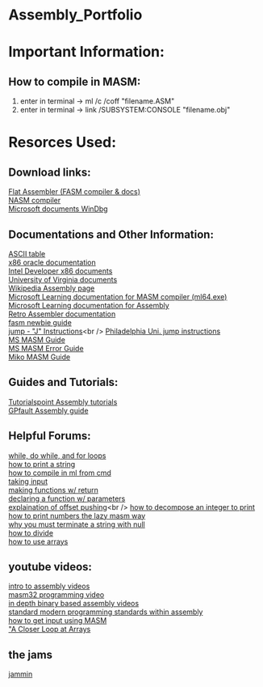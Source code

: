 # Assembly_Portfolio
# Important Information: <br />
## How to compile in MASM: <br />
  1. enter in terminal -> ml /c /coff "filename.ASM" <br />
  2. enter in terminal -> link /SUBSYSTEM:CONSOLE "filename.obj" <br />
# Resorces Used: <br />
## Download links: <br />
  [Flat Assembler (FASM compiler & docs)](https://flatassembler.net/)<br />
  [NASM compiler](https://www.nasm.us/)<br />
  [Microsoft documents WinDbg](https://learn.microsoft.com/en-us/windows-hardware/drivers/debugger/)<br />
## Documentations and Other Information: <br />
  [ASCII table](https://www.asciitable.com/)<br />
  [x86 oracle documentation](https://docs.oracle.com/cd/E19253-01/817-5477/817-5477.pdf)<br />
  [Intel Developer x86 documents](https://www.intel.com/content/www/us/en/developer/articles/technical/intel-sdm.html)<br />
  [University of Virginia documents](https://www.cs.virginia.edu/~evans/cs216/guides/x86.html)<br />
  [Wikipedia Assembly page](https://en.wikipedia.org/wiki/X86_assembly_language)<br />
  [Microsoft Learning documentation for MASM compiler (ml64.exe)](https://learn.microsoft.com/en-us/cpp/assembler/masm/masm-for-x64-ml64-exe?view=msvc-170)<br />
  [Microsoft Learning documentation for Assembly](https://learn.microsoft.com/en-us/windows/win32/debug/pe-format)<br />
  [Retro Assembler documentation](https://enginedesigns.net/download/retroassembler.html)<br />
  [fasm newbie guide](https://board.flatassembler.net/topic.php?t=21886)<br />
  [jump - "J" Instructions](https://www.dei.isep.ipp.pt/~nsilva/ensino/ArqC/ArqC1998-1999/nguide/ng-j.htm#:~:text=Used%20after%20a%20CMP%20or%20SUB%20instruction%2C%20JL%20transfers%20control,bytes%20of%20the%20next%20instruction.)<br />
  [Philadelphia Uni. jump instructions](https://www.philadelphia.edu.jo/academics/qhamarsheh/uploads/Lecture%2018%20Conditional%20Jumps%20Instructions.pdf)<br />
  [MS MASM Guide](https://www.pcjs.org/documents/books/mspl13/masm/mpguide/)<br/>
  [MS MASM Error Guide](https://learn.microsoft.com/en-us/cpp/assembler/masm/ml-error-messages?view=msvc-170)<br />
  [Miko MASM Guide](https://www.mikrocontroller.net/attachment/450367/MASM61PROGUIDE.pdf)<br />
## Guides and Tutorials: <br />
  [Tutorialspoint Assembly tutorials](https://www.tutorialspoint.com/assembly_programming/index.htm)<br />
  [GPfault Assembly guide](https://gpfault.net/)<br />
## Helpful Forums: <br />
  [while, do while, and for loops](https://stackoverflow.com/questions/28665528/while-do-while-for-loops-in-assembly-language-emu8086)<br />
  [how to print a string](https://stackoverflow.com/questions/41574768/how-to-print-a-string-in-fasm)<br />
  [how to compile in ml from cmd](https://masm32.com/board/index.php?topic=4822.0)<br />
  [taking input](https://stackoverflow.com/questions/20804135/how-to-get-user-input-in-assembly)<br />
  [making functions w/ return](https://stackoverflow.com/questions/29175080/how-to-declare-a-function-that-returns-value-and-has-parameters-x86-assembly-mas)<br />
  [declaring a function w/ parameters](https://stackoverflow.com/questions/15345645/define-a-function-with-parameters-in-masm-assembly-language)<br />
  [explaination of offset pushing](https://stackoverflow.com/questions/17634244/x86-assembly-push-offset-and-mnemonics#:~:text=This%20directive%20is%20from%20the,are%20not%20segments%2C%20but%20sections.)<br />
  [how to decompose an integer to print](https://stackoverflow.com/questions/28353789/cant-figure-out-how-to-print-a-number-in-masm32)<br />
  [how to print numbers the lazy masm way](https://stackoverflow.com/questions/12031703/x86-assembly-masm32-output-multiplied-number-produces-junk-characters)<br />
  [why you must terminate a string with null](https://stackoverflow.com/questions/12031703/x86-assembly-masm32-output-multiplied-number-produces-junk-characters)<br />
  [how to divide](https://stackoverflow.com/questions/37009569/division-in-assembly-masm)<br />
  [how to use arrays](https://stackoverflow.com/questions/26132914/arrays-in-masm-assembly-very-confused-beginner)<br />
## youtube videos: <br />
  [intro to assembly videos](https://youtube.com/playlist?list=PLU6DPNTD99vpzpVA7BhCo-ZGym-bDcjEj&si=Nwn-fTdkENNr5Tdn)<br />
  [masm32 programming video](https://youtube.com/playlist?list=PLE6kld48wGGPEq1mDnFVfbLZ81gcP3nJj&si=htwN_Q_CfxFrmsyW)<br />
  [in depth binary based assembly videos](https://www.youtube.com/playlist?list=PLPedo-T7QiNsIji329HyTzbKBuCAHwNFC)<br />
  [standard modern programming standards within assembly](https://www.youtube.com/playlist?list=PLMa5a9Dh6SlhJq4wCH_CLSdfRaAbuJTzb)<br />
  [how to get input using MASM](https://www.youtube.com/watch?v=E7UBQYJn-gk)<br />
  ["A Closer Loop at Arrays](https://www.youtube.com/watch?v=d5nqwlOXFJs)<br />
## the jams <br />
  [jammin](https://music.youtube.com/playlist?list=PLpF9tZdBGYAjGa4jtbzK9pZE0OwCkwf12)<br />
